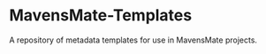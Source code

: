MavensMate-Templates
====================

A repository of metadata templates for use in MavensMate projects.
